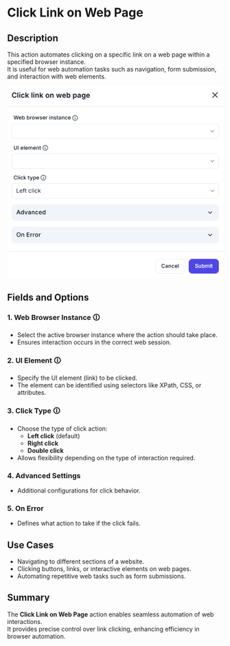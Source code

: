 # Click Link on Web Page  

## Description

This action automates clicking on a specific link on a web page within a specified browser instance.  
It is useful for web automation tasks such as navigation, form submission, and interaction with web elements.  

![Click Link on Web Page](click-link-on-web-page.png)  

## Fields and Options  

### 1. **Web Browser Instance** 🛈

- Select the active browser instance where the action should take place.  
- Ensures interaction occurs in the correct web session.  

### 2. **UI Element** 🛈

- Specify the UI element (link) to be clicked.  
- The element can be identified using selectors like XPath, CSS, or attributes.  

### 3. **Click Type** 🛈

- Choose the type of click action:  
  - **Left click** (default)  
  - **Right click**  
  - **Double click**  
- Allows flexibility depending on the type of interaction required.  

### 4. **Advanced Settings**

- Additional configurations for click behavior.  

### 5. **On Error**

- Defines what action to take if the click fails.  

## Use Cases

- Navigating to different sections of a website.  
- Clicking buttons, links, or interactive elements on web pages.  
- Automating repetitive web tasks such as form submissions.  

## Summary

The **Click Link on Web Page** action enables seamless automation of web interactions.  
It provides precise control over link clicking, enhancing efficiency in browser automation.  
